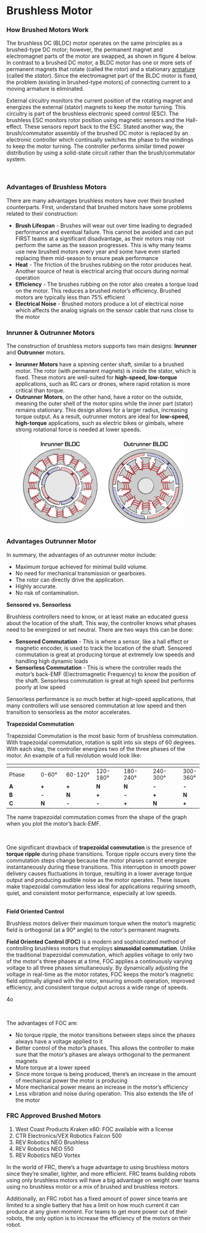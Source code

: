 # Brushless Motor

### How Brushed Motors Work

The brushless DC (BLDC) motor operates on the same principles as a brushed-type DC motor; however, the permanent magnet and electromagnet parts of the motor are swapped, as shown in figure 4 below.  In contrast to a brushed DC motor, a BLDC motor has one or more sets of permanent magnets that rotate (called the _rotor_) and a stationary [armature](http://en.wikipedia.org/wiki/Armature\_\(electrical\_engineering\)) (called the _stator_).  Since the electromagnet part of the BLDC motor is fixed, the problem (existing in brushed-type motors) of connecting current to a moving armature is eliminated.

External circuitry monitors the current position of the rotating magnet and energizes the external (stator) magnets to keep the motor turning.  This circuitry is part of the brushless electronic speed control (ESC).  The brushless ESC monitors rotor position using magnetic sensors and the Hall-effect.  These sensors report back to the ESC.  Stated another way, the brush/commutator assembly of the brushed DC motor is replaced by an electronic controller which continually switches the phase to the windings to keep the motor turning.  The controller performs similar timed power distribution by using a solid-state circuit rather than the brush/commutator system.

<figure><img src="../../.gitbook/assets/brushlessmotor_4.gif" alt=""><figcaption></figcaption></figure>

### Advantages of Brushless Motors

There are many advantages brushless motors have over their brushed counterparts. First, understand that brushed motors have some problems related to their construction:

* **Brush Lifespan** - Brushes will wear out over time leading to degraded performance and eventual failure. This cannot be avoided and can put FIRST teams at a significant disadvantage, as their motors may not perform the same as the season progresses. This is why many teams use new brushed motors every year and some have even started replacing them mid-season to ensure peak performance
* **Heat** - The friction of the brushes rubbing on the rotor produces heat. Another source of heat is electrical arcing that occurs during normal operation
* **Efficiency** - The brushes rubbing on the rotor also creates a torque load on the motor. This reduces a brushed motor’s efficiency. Brushed motors are typically less than 75% efficient
* **Electrical Noise** - Brushed motors produce a lot of electrical noise which affects the analog signals on the sensor cable that runs close to the motor

### **Inrunner & Outrunner Motors**

The construction of brushless motors supports two main designs: **Inrunner** and **Outrunner** motors.

* **Inrunner Motors** have a spinning center shaft, similar to a brushed motor. The rotor (with permanent magnets) is inside the stator, which is fixed. These motors are well-suited for **high-speed, low-torque** applications, such as RC cars or drones, where rapid rotation is more critical than torque.
* **Outrunner Motors**, on the other hand, have a rotor on the outside, meaning the outer shell of the motor spins while the inner part (stator) remains stationary. This design allows for a larger radius, increasing torque output. As a result, outrunner motors are ideal for **low-speed, high-torque** applications, such as electric bikes or gimbals, where strong rotational force is needed at lower speeds.

<figure><img src="../../.gitbook/assets/image (1).png" alt=""><figcaption></figcaption></figure>

### Advantages Outrunner Motor

In summary, the advantages of an outrunner motor include:

* Maximum torque achieved for minimal build volume.
* No need for mechanical transmission or gearboxes.
* The rotor can directly drive the application.
* Highly accurate.
* No risk of contamination.

**Sensored vs. Sensorless**

Brushless controllers need to know, or at least make an educated guess about the location of the shaft. This way, the controller knows what phases need to be energized or set neutral. There are two ways this can be done:

* **Sensored Commutation** - This is where a sensor, like a hall effect or magnetic encoder, is used to track the location of the shaft. Sensored commutation is great at producing torque at extremely low speeds and handling high dynamic loads
* **Sensorless Commutation** - This is where the controller reads the motor’s back-EMF (Electromagnetic Frequency) to know the position of the shaft. Sensorless commutation is great at high speed but performs poorly at low speed

Sensorless performance is _so_ much better at high-speed applications, that many controllers will use sensored commutation at low speed and then transition to sensorless as the motor accelerates.

**Trapezoidal Commutation**

Trapezoidal Commutation is the most basic form of brushless commutation. With trapezoidal commutation, rotation is split into six steps of 60 degrees. With each step, the controller energizes two of the three phases of the motor. An example of a full revolution would look like:

<table data-header-hidden data-full-width="false"><thead><tr><th width="95"></th><th width="79"></th><th width="93"></th><th width="78"></th><th width="87"></th><th width="91"></th><th></th></tr></thead><tbody><tr><td>Phase</td><td>0-60°</td><td>60-120°</td><td>120-180°</td><td>180-240°</td><td>240-300°</td><td>300-360°</td></tr><tr><td><strong>A</strong></td><td><strong>+</strong></td><td><strong>+</strong></td><td><strong>N</strong></td><td><strong>N</strong></td><td><strong>-</strong></td><td><strong>-</strong></td></tr><tr><td><strong>B</strong></td><td><strong>-</strong></td><td><strong>N</strong></td><td><strong>+</strong></td><td><strong>-</strong></td><td><strong>+</strong></td><td><strong>N</strong></td></tr><tr><td><strong>C</strong></td><td><strong>N</strong></td><td><strong>-</strong></td><td><strong>-</strong></td><td><strong>+</strong></td><td><strong>N</strong></td><td><strong>+</strong></td></tr></tbody></table>

The name trapezoidal commutation comes from the shape of the graph when you plot the motor’s back-EMF.

<figure><img src="https://motors.vex.com/media/wysiwyg/Trapezoidal.png" alt=""><figcaption></figcaption></figure>

One significant drawback of **trapezoidal commutation** is the presence of **torque ripple** during phase transitions. Torque ripple occurs every time the commutation steps change because the motor phases cannot energize instantaneously during these transitions. This interruption in smooth power delivery causes fluctuations in torque, resulting in a lower average torque output and producing audible noise as the motor operates. These issues make trapezoidal commutation less ideal for applications requiring smooth, quiet, and consistent motor performance, especially at low speeds.

\
**Field Oriented Control**

Brushless motors deliver their maximum torque when the motor’s magnetic field is orthogonal (at a 90° angle) to the rotor's permanent magnets.

**Field Oriented Control (FOC)** is a modern and sophisticated method of controlling brushless motors that employs **sinusoidal commutation**. Unlike the traditional trapezoidal commutation, which applies voltage to only two of the motor's three phases at a time, FOC applies a continuously varying voltage to all three phases simultaneously. By dynamically adjusting the voltage in real-time as the motor rotates, FOC keeps the motor’s magnetic field optimally aligned with the rotor, ensuring smooth operation, improved efficiency, and consistent torque output across a wide range of speeds.

4o

<figure><img src="https://motors.vex.com/media/wysiwyg/FOC.png" alt=""><figcaption></figcaption></figure>

The advantages of FOC are:

* No torque ripple, the motor transitions between steps since the phases always have a voltage applied to it
* Better control of the motor’s phases. This allows the controller to make sure that the motor’s phases are always orthogonal to the permanent magnets
* More torque at a lower speed
* Since more torque is being produced, there’s an increase in the amount of mechanical power the motor is producing
* More mechanical power means an increase in the motor’s efficiency
* Less vibration and noise during operation. This also extends the life of the motor

### FRC Approved Brushed Motors

1. West Coast Products Kraken x60: FOC available with a license
2. CTR Electronics/VEX Robotics Falcon 500
3. REV Robotics NEO Brushless
4. REV Robotics NEO 550
5. REV Robotics NEO Vortex

In the world of FRC, there’s a huge advantage to using brushless motors since they’re smaller, lighter, and more efficient. FRC teams building robots using only brushless motors will have a big advantage on weight over teams using no brushless motor or a mix of brushed and brushless motors.

Additionally, an FRC robot has a fixed amount of power since teams are limited to a single battery that has a limit on how much current it can produce at any given moment. For teams to get more power out of their robots, the only option is to increase the efficiency of the motors on their robot.
